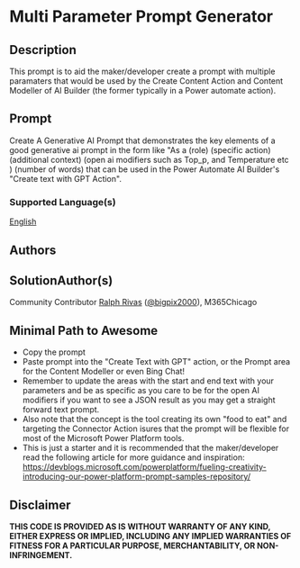 # Multi Parameter Prompt Generator

## Description

This prompt is to aid the maker/developer create a prompt with multiple paramaters that would be used by the Create Content Action and Content Modeller of AI Builder (the former typically in a Power automate action). 

## Prompt

Create A Generative AI Prompt that demonstrates the key elements of a good generative ai prompt in the form like "As a (role) (specific action) (additional context) (open ai modifiers such as Top_p, and Temperature etc ) (number of words) that can be used in the Power Automate AI Builder's "Create text with GPT Action".   


### Supported Language(s)

[English](.en-usprompt.md)

## Authors

SolutionAuthor(s)
-----------------
Community Contributor  [Ralph Rivas](httpsgithub.bigpix2000) ([@bigpix2000](httpstwitter.bigpix2000)), M365Chicago

## Minimal Path to Awesome

 * Copy the prompt
 * Paste prompt into the "Create Text with GPT" action, or the Prompt area for the Content Modeller or even Bing Chat!  
 * Remember to update the areas with the start and end text with your parameters and be as specific as you care to be for the open AI modifiers if you want to see a JSON result as you may get a straight forward text prompt. 
 * Also note that the concept is the tool creating its own "food to eat" and targeting the Connector Action isures that the prompt will be flexible for most of the Microsoft Power Platform tools.
 * This is just a starter and it is recommended that the maker/developer read the following article for more guidance and inspiration:  https://devblogs.microsoft.com/powerplatform/fueling-creativity-introducing-our-power-platform-prompt-samples-repository/

## Disclaimer

**THIS CODE IS PROVIDED AS IS WITHOUT WARRANTY OF ANY KIND, EITHER EXPRESS OR IMPLIED, INCLUDING ANY IMPLIED WARRANTIES OF FITNESS FOR A PARTICULAR PURPOSE, MERCHANTABILITY, OR NON-INFRINGEMENT.**
